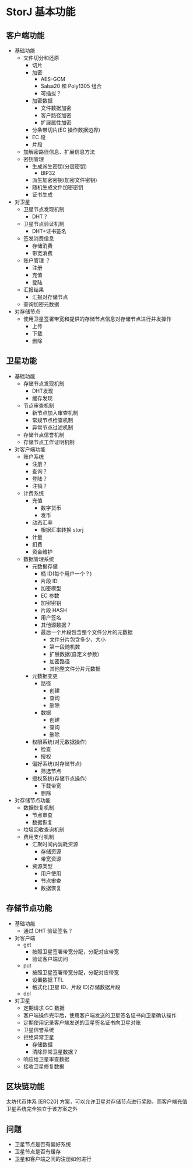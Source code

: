 # StorJ 基本功能
## 客户端功能
- 基础功能
	- 文件切分和还原
		- 切片
		- 加密
			- AES-GCM
			- Salsa20 和 Poly1305 组合
			- 可插拔？
		- 加密数据
			- 文件数据加密
			- 客户路径加密
			- 扩展属性加密  
		- 分条带切片(EC 操作数据边界)
		- EC 段
		- 片段
	- 加解密路径信息、扩展信息方法 
	- 密钥管理
		- 生成派生密钥(分层密钥)
			- BIP32
		- 派生加密密钥(加密文件密钥)
		- 随机生成文件加密密钥
		- 证书生成
- 对卫星		  
	- 卫星节点发现机制
		- DHT？
	- 卫星节点验证机制
		- DHT+证书签名
	- 签发消费信息
		- 存储消费
		- 带宽消费
	- 账户管理 ？
		- 注册
		- 充值
		- 登陆
	- 汇报结果
		- 汇报对存储节点
	- 查询加密元数据       
- 对存储节点
	- 使用卫星签署带宽和提供的存储节点信息对存储节点进行并发操作
		- 上传
		- 下载
		- 删除  
		  	 
## 卫星功能
- 基础功能
	- 存储节点发现机制
		- DHT发现
		- 缓存发现
	- 节点审查机制
		- 新节点加入审查机制
		- 常规节点检查机制
		- 异常节点过滤机制
	- 存储节点信誉机制
	- 存储节点工作证明机制     
- 对客户端功能
	- 账户系统 
		- 注册？
		- 查询？
		- 登陆？
		- 注销？
	- 计费系统
		- 充值
			- 数字货币
			- 发币
		- 动态汇率
			- 根据汇率转换 storj
		- 计量
		- 扣费
		- 资金维护 
	- 数据管理系统    
		- 元数据存储
			- 桶 ID(每个用户一个？)
			- 片段 ID
			- 加密模型
			- EC 参数
			- 加密密钥
			- 片段 HASH
			- 用户签名
			- 其他源数据？
			- 最后一个片段包含整个文件分片的元数据
				- 文件分片包含多少、大小
				- 第一段随机数
				- 扩展数据(自定义参数)
				- 加密路径
				- 其他整文件分片元数据
		- 元数据变更
			- 路径
				- 创建
				- 查询
				- 删除
			- 数据
				- 创建
				- 查询
				- 删除      
		- 权限系统(对元数据操作)
			- 检查
			- 授权
		- 偏好系统(对存储节点)
			- 筛选节点
		- 授权系统(存储节点操作)
			- 下载带宽
			- 删除         
- 对存储节点功能	 
	- 数据恢复机制
		- 节点审查
		- 数据恢复
	- 垃圾回收查询机制 
	- 费用支付机制
		- 汇聚时间内消耗资源
			- 存储资源
			- 带宽资源
		- 资源类型
			- 用户使用
			- 节点审查
			- 数据恢复
			 
## 存储节点功能
- 基础功能
	- 通过 DHT 验证签名？
- 对客户端 
	- get
		- 按照卫星签署带宽分配，分配对应带宽
		- 验证客户端访问
	- put
		- 按照卫星签署带宽分配，分配对应带宽
		- 设置数据 TTL
		- 格式化(卫星 ID、片段 ID)存储数据片段 
	- del 
- 对卫星
	- 定期请求 GC 数据
	- 客户端操作完毕后，使用客户端发送的卫星签名证书向卫星确认操作
	- 定期使用记录客户端发送的卫星签名证书向卫星对账
	- 卫星信誉系统
	- 拒绝异常卫星
		- 存储数据
		- 清除异常卫星数据？
	- 响应给卫星审查数据
	- 接收卫星修复数据
	 
## 区块链功能
太坊代币体系 [ERC20] 方案，可以允许卫星对存储节点进行奖励，而客户端充值卫星系统完全独立于该方案之外

## 问题
- 卫星节点是否有偏好系统
- 卫星节点是否有缓存
- 卫星和客户端之间的注册如何进行
